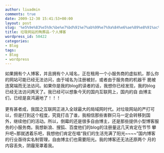 ```yaml
---
author: liuadmin
comments: true
date: 2009-12-30 15:41:53+00:00
layout: post
slug: '%e5%9e%83%e5%9c%be%e7%bd%91%e7%ab%99%e7%9a%84%e6%ae%89%e8%91%ac%e5%93%81-%e4%b8%aa%e4%ba%ba%e5%8d%9a%e5%ae%a2'
title: 垃圾网站的殉葬品-个人博客
wordpress_id: 50422
categories:
- Blog
tags:
- Blog
- wordpress
---
```


如果拥有个人博客，并且拥有个人域名，正在租用一个小服务商的虚拟机，那么你的网站可能已经无法访问，由于域名为注册被封，或者由于服务商的机器干 脆被连窝端而无法访问。如果你是我的blog的读者的话，我想你已经发现，我的blog已经无法访问两天了。我已经可以想象今天的国内互联网上，国内的自 由博主们，已经是哀鸿遍地了！！！<br /><br />更有甚者成，我国之互联网正进入全球最大的局域网时代。对垃圾网站的严打可以，但是打到这个程度，究竟打击了谁，我相信那些害群只马一定会转移到国 外，继续他们的活动。所以，倒霉的还是很多自由博主，还是那些提供小型博客服务的小服务商。我想新浪、搜狐、百度他们的blog的注册量这几天肯定在节节 攀升吧~那就透着乐吧，我想他们肯定在唱“我们的生活充满了阳光~~~~”国内博客的行业亟待实名制管理，自由博主们也需要阳光。我的博客还无法还原两个 月的内容丢失，阴霾笼罩着我。

